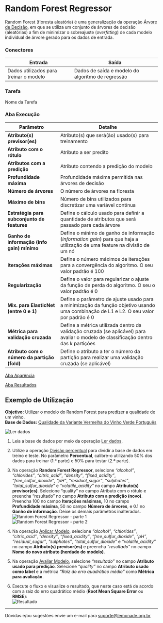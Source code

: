 # Random Forest Regressor

Random Forest (floresta aleatória) é uma generalização da operação [Árvore de Decisão][1], em que se utiliza um conjunto de árvores de decisão (aleatórias) a fim de minimizar o sobreajuste (*overfitting*) de cada modelo individual de árvore gerado para os dados de entrada.

### Conectores
| Entrada | Saída |
| --- | --- |
| Dados utilizados para treinar o modelo | Dados de saída e modelo do algoritmo de regressão |

### Tarefa
Nome da Tarefa

### Aba Execução
| Parâmetro | Detalhe |
| --- | --- |
| **Atributo(s) previsor(es)** | Atributo(s) que será(ão) usado(s) para treinamento |
| **Atributo com o rótulo** | Atributo a ser predito |
| **Atributos com a predição** | Atributo contendo a predição do modelo |
| **Profundidade máxima** | Profundidade máxima permitida nas árvores de decisão |
| **Número de árvores** | O número de árvores na floresta |
| **Máximo de bins** | Número de bins utilizados para discretizar uma variável contínua |
| **Estratégia para subconjunto de features** | Define o cálculo usado para definir a quantidade de atributos que será passado para cada árvore |
| **Ganho de informação (info gain) mínimo** | Define o mínimo de ganho de informação (*information gain*) para que haja a utilização de uma feature na divisão de um nó |
| **Iterações máximas** | Define o número máximos de iterações para a convergência do algoritmo. O seu valor padrão é 100 |
| **Regularização** | Define o valor para regularizar o ajuste da função de perda do algoritmo. O seu o valor padrão é 0 |
| **Mix. para ElasticNet (entre 0 e 1)** | Define o parâmetro de ajuste usado para a minimização da função objetivo usando uma combinação de L1 e L2. O seu valor por padrão é 0 |
| **Métrica para validação cruzada** | Define a métrica utilizada dentro da validação cruzada (se aplicável) para avaliar o modelo de classificação dentro das k partições |
| **Atributo com o número da partição (fold)** | Define o atributo a ter o número da partição para realizar uma validação cruzada (se aplicável) |

[Aba Aparência][2]

[Aba Resultados][3] 

## Exemplo de Utilização
**Objetivo:** Utilizar o modelo do Random Forest para predizer a qualidade de um vinho. \
**Base de Dados:** [Qualidade da Variante Vermelha do Vinho Verde Português][4]

![Ler dados](/img/spark/aprendizado-de-maquina/regressao-random-forest/image3.png)

1. Leia a base de dados por meio da operação [Ler dados][5].

2. Utilize a operação [Divisão percentual][6] para dividir a base de dados em treino e teste. No parâmetro **Percentual**, calibre-o utilizando 50% dos dados para treinar (1.ª parte) e 50% para testar (2.ª parte).

3. Na operação **Random Forest Regressor**, selecione *“alcohol”*, *“chlorides”*, *“citric_acid”*, *“density”*, *“fixed_acidity”*, *“free_sulfur_dioxide”*, *“pH”*, *“residual_sugar”*, *“sulphates”*, *“total_sulfur_dioxide”* e *“volatile_acidity”* no campo **Atributo(s) previsor(es)**. Selecione “quality” no campo Atributo com o rótulo e preencha “resultado” no campo **Atributo com a predição (novo)**. Preencha 100 no campo **Iterações máximas,** 10 no campo **Profundidade máxima**, 50 no campo **Número de árvores**, e 0.1 no **Ganho de informação**. Deixe os demais parâmetros inalterados.\
![Random Forest Regressor - parte 1](/img/spark/aprendizado-de-maquina/regressao-random-forest/image4.png)
![Random Forest Regressor - parte 2](/img/spark/aprendizado-de-maquina/regressao-random-forest/image2.png)

4. Na operação [Aplicar Modelo][7], selecione *“alcohol”*, *“chlorides”*, *“citric_acid”*, *“density”*, *“fixed_acidity”*, *“free_sulfur_dioxide”*, *“pH”*, *“residual_sugar”*, *“sulphates”*, *“total_sulfur_dioxide”* e *“volatile_acidity”* no campo **Atributo(s) previsor(es)** e preencha *“resultado”* no campo **Nome do novo atributo (herdado do modelo)**. 

5. Na operação [Avaliar Modelo][8], selecione *“resultado”* no campo **Atributo usado para predição**. Selecione *“quality”* no campo **Atributo usado como label** e a métrica *“Raiz do erro quadrático médio”* como **Métrica para avaliação**.

6. Execute o fluxo e visualize o resultado, que neste caso está de acordo com a raiz do erro quadrático médio (**Root Mean Square Error** ou **RMSE**):\
![Resultado](/img/spark/aprendizado-de-maquina/regressao-random-forest/image1.png)

---
Dúvidas e/ou sugestões envie um e-mail para suporte@lemonade.org.br

[1]: /pt-br/spark/aprendizado-de-maquina/classificacao-arvore-de-decisao.html
[2]: /pt-br/spark/documentacao-geral/aba-aparencia.html
[3]: /pt-br/spark/documentacao-geral/aba-resultados.html
[4]: /pt-br/spark/base-de-dados/#msnbc-com
[5]: /pt-br/spark/entrada-e-saida/ler-dados.html
[6]: /pt-br/spark/pre-processamento-de-dados/amostragem-divisao-percentual.html
[7]: /pt-br/spark/modelo-e-avaliacao/aplicar-modelo.html
[8]: /pt-br/spark/modelo-e-avaliacao/avaliar-modelo.html